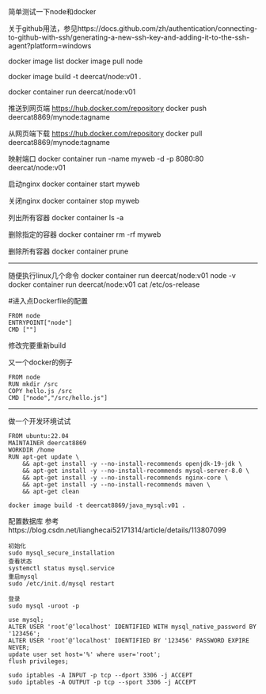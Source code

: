 简单测试一下node和docker

关于github用法，参见https://docs.github.com/zh/authentication/connecting-to-github-with-ssh/generating-a-new-ssh-key-and-adding-it-to-the-ssh-agent?platform=windows

docker image list
docker image pull node

docker image build -t deercat/node:v01 .

docker container run deercat/node:v01

推送到网页端 https://hub.docker.com/repository
docker push deercat8869/mynode:tagname

从网页端下载 https://hub.docker.com/repository
docker pull deercat8869/mynode:tagname

映射端口
docker container run -name myweb -d -p 8080:80 deercat/node:v01

启动nginx
docker container start myweb

关闭nginx
docker container stop myweb

列出所有容器
docker container ls -a

删除指定的容器
docker container rm -rf myweb

删除所有容器
docker container prune

*********************************
随便执行linux几个命令
docker container run deercat/node:v01 node -v
docker container run deercat/node:v01 cat /etc/os-release

#进入点Dockerfile的配置
```
FROM node
ENTRYPOINT["node"]
CMD [""]
```
修改完要重新build

又一个docker的例子
```
FROM node
RUN mkdir /src
COPY hello.js /src
CMD ["node","/src/hello.js"]
```



*************************************************
做一个开发环境试试
```
FROM ubuntu:22.04
MAINTAINER deercat8869
WORKDIR /home
RUN apt-get update \
	&& apt-get install -y --no-install-recommends openjdk-19-jdk \	
	&& apt-get install -y --no-install-recommends mysql-server-8.0 \
    && apt-get install -y --no-install-recommends nginx-core \
    && apt-get install -y --no-install-recommends maven \
    && apt-get clean

docker image build -t deercat8869/java_mysql:v01 .    
```

配置数据库
参考https://blog.csdn.net/lianghecai52171314/article/details/113807099
```
初始化
sudo mysql_secure_installation
查看状态
systemctl status mysql.service
重启mysql
sudo /etc/init.d/mysql restart

登录
sudo mysql -uroot -p

use mysql;
ALTER USER 'root’@‘localhost' IDENTIFIED WITH mysql_native_password BY '123456';
ALTER USER 'root’@‘localhost' IDENTIFIED BY '123456' PASSWORD EXPIRE NEVER; 
update user set host='%' where user='root';
flush privileges;

sudo iptables -A INPUT -p tcp --dport 3306 -j ACCEPT
sudo iptables -A OUTPUT -p tcp --sport 3306 -j ACCEPT

```